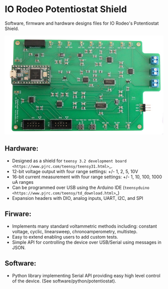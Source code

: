 IO Rodeo Potentiostat Shield
============================

Software, firmware and hardware designs files for IO Rodeo's Potentiostat Shield.  

![alt text](/images/pstat_shield_img_0.JPG)

Hardware:
---------

* Designed as a shield for  `teensy 3.2 development board <https://www.pjrc.com/teensy/teensy31.html>`_.   
* 12-bit voltage output with four range settings:  +/- 1, 2, 5, 10V
* 16-bit current measurement with four  range settings: +/- 1, 10, 100, 1000 uA ranges
* Can be programmed over USB using the Arduino IDE (`teensyduino <https://www.pjrc.com/teensy/td_download.html>`_)  
* Expansion headers with DIO, analog inputs, UART, I2C, and SPI 

Firware:
---------
* Implements many standard voltammetric methods including: constant voltage, cyclic, linearsweep, chronoamperometry, multistep. 
* Easy to extend enabling users to add custom tests. 
* Simple API for controlling the device over USB/Serial using messages in JSON. 

Software:
---------
* Python library implementing Serial API providing easy high level control of the device. (See software/python/potentiostat). 

